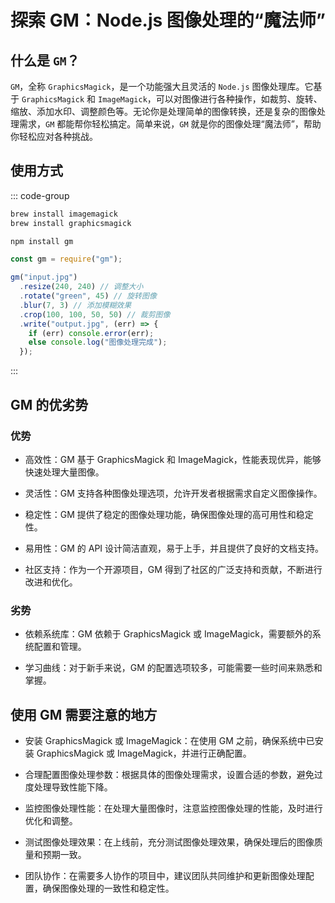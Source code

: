 # 探索 GM：Node.js 图像处理的“魔法师”

<article-info/>

<link-tag :linkList="[{ linkType: 'git', linkText:'GM',linkUrl:'https://github.com/aheckmann/gm'}]" />

## 什么是 `GM`？

`GM`，全称 `GraphicsMagick`，是一个功能强大且灵活的 `Node.js` 图像处理库。它基于 `GraphicsMagick` 和 `ImageMagick`，可以对图像进行各种操作，如裁剪、旋转、缩放、添加水印、调整颜色等。无论你是处理简单的图像转换，还是复杂的图像处理需求，`GM` 都能帮你轻松搞定。简单来说，`GM` 就是你的图像处理“魔法师”，帮助你轻松应对各种挑战。

## 使用方式

::: code-group

```bash [Mac OS X 安装]
brew install imagemagick
brew install graphicsmagick
```

```bash [npm 安装]
npm install gm
```

```js [NodeJs 使用]
const gm = require("gm");

gm("input.jpg")
  .resize(240, 240) // 调整大小
  .rotate("green", 45) // 旋转图像
  .blur(7, 3) // 添加模糊效果
  .crop(100, 100, 50, 50) // 裁剪图像
  .write("output.jpg", (err) => {
    if (err) console.error(err);
    else console.log("图像处理完成");
  });
```

:::

## GM 的优劣势

### 优势

- <imp-text-danger>高效性</imp-text-danger>：GM 基于 GraphicsMagick 和 ImageMagick，性能表现优异，能够快速处理大量图像。

- <imp-text-danger>灵活性</imp-text-danger>：GM 支持各种图像处理选项，允许开发者根据需求自定义图像操作。

- <imp-text-danger>稳定性</imp-text-danger>：GM 提供了稳定的图像处理功能，确保图像处理的高可用性和稳定性。

- <imp-text-danger>易用性</imp-text-danger>：GM 的 API 设计简洁直观，易于上手，并且提供了良好的文档支持。

- <imp-text-danger>社区支持</imp-text-danger>：作为一个开源项目，GM 得到了社区的广泛支持和贡献，不断进行改进和优化。

### 劣势

- <imp-text-danger>依赖系统库</imp-text-danger>：GM 依赖于 GraphicsMagick 或 ImageMagick，需要额外的系统配置和管理。

- <imp-text-danger>学习曲线</imp-text-danger>：对于新手来说，GM 的配置选项较多，可能需要一些时间来熟悉和掌握。

## 使用 GM 需要注意的地方

- <imp-text-danger>安装 GraphicsMagick 或 ImageMagick</imp-text-danger>：在使用 GM 之前，确保系统中已安装 GraphicsMagick 或 ImageMagick，并进行正确配置。

- <imp-text-danger>合理配置图像处理参数</imp-text-danger>：根据具体的图像处理需求，设置合适的参数，避免过度处理导致性能下降。

- <imp-text-danger>监控图像处理性能</imp-text-danger>：在处理大量图像时，注意监控图像处理的性能，及时进行优化和调整。

- <imp-text-danger>测试图像处理效果</imp-text-danger>：在上线前，充分测试图像处理效果，确保处理后的图像质量和预期一致。

- <imp-text-danger>团队协作</imp-text-danger>：在需要多人协作的项目中，建议团队共同维护和更新图像处理配置，确保图像处理的一致性和稳定性。
